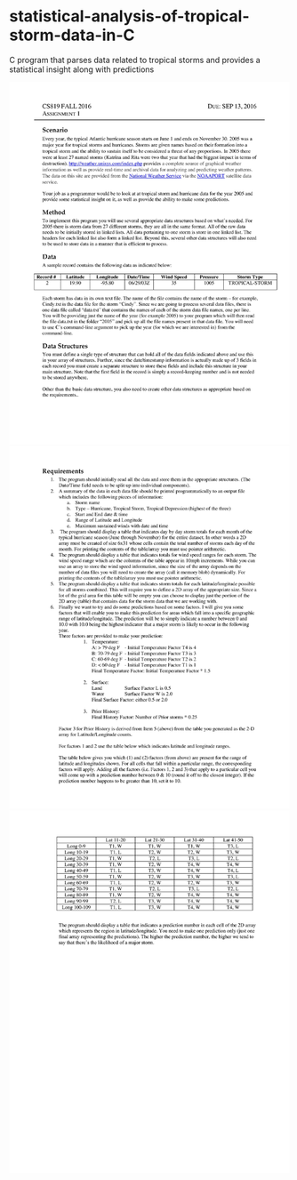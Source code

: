 # statistical-analysis-of-tropical-storm-data-in-C
C program that parses data related to tropical storms and provides a statistical insight along with predictions

![Page1](https://github.com/gauravpatil93/statistical-analysis-of-tropical-storm-data-in-C/blob/master/Project%20Description/Page1.jpg)
![Page2](https://github.com/gauravpatil93/statistical-analysis-of-tropical-storm-data-in-C/blob/master/Project%20Description/Page2.jpg)
![Page3](https://github.com/gauravpatil93/statistical-analysis-of-tropical-storm-data-in-C/blob/master/Project%20Description/Page3.jpg)
